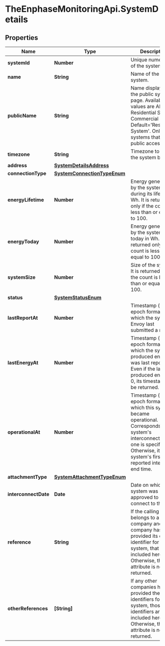 # TheEnphaseMonitoringApi.SystemDetails

## Properties

Name | Type | Description | Notes
------------ | ------------- | ------------- | -------------
**systemId** | **Number** | Unique numeric ID of the system. | [optional] 
**name** | **String** | Name of the system. | [optional] 
**publicName** | **String** | Name displayed on the public system page. Available values are All, Residential System, Commercial etc. Default&#x3D;&#39;Residential System&#39;. Only for systems that allow public access. | [optional] 
**timezone** | **String** | Timezone to which the system belongs. | [optional] 
**address** | [**SystemDetailsAddress**](SystemDetailsAddress.md) |  | [optional] 
**connectionType** | [**SystemConnectionTypeEnum**](SystemConnectionTypeEnum.md) |  | [optional] 
**energyLifetime** | **Number** | Energy generated by the system during its lifetime in Wh. It is returned only if the count is less than or equal to 100. | [optional] 
**energyToday** | **Number** | Energy generated by the system today in Wh. It is returned only if the count is less than or equal to 100. | [optional] 
**systemSize** | **Number** | Size of the system. It is returned only if the count is less than or equal to 100. | [optional] 
**status** | [**SystemStatusEnum**](SystemStatusEnum.md) |  | [optional] 
**lastReportAt** | **Number** | Timestamp (in epoch format) at which the system&#39;s Envoy last submitted a report. | [optional] 
**lastEnergyAt** | **Number** | Timestamp (in epoch format) at which the system&#39;s produced energy was last reported. Even if the last produced energy is 0, its timestamp will be returned. | [optional] 
**operationalAt** | **Number** | Timestamp (in epoch format) at which this system became operational. Corresponds to the system&#39;s interconnect time, if one is specified. Otherwise, it is the system&#39;s first reported interval end time. | [optional] 
**attachmentType** | [**SystemAttachmentTypeEnum**](SystemAttachmentTypeEnum.md) |  | [optional] 
**interconnectDate** | **Date** | Date on which the system was approved to connect to the grid. | [optional] 
**reference** | **String** | If the calling user belongs to a company and that company has provided its own identifier for a system, that ID is included here. Otherwise, this attribute is not returned. | [optional] 
**otherReferences** | **[String]** | If any other companies have provided their own identifiers for a system, those identifiers are included here. Otherwise, this attribute is not returned. | [optional] 



